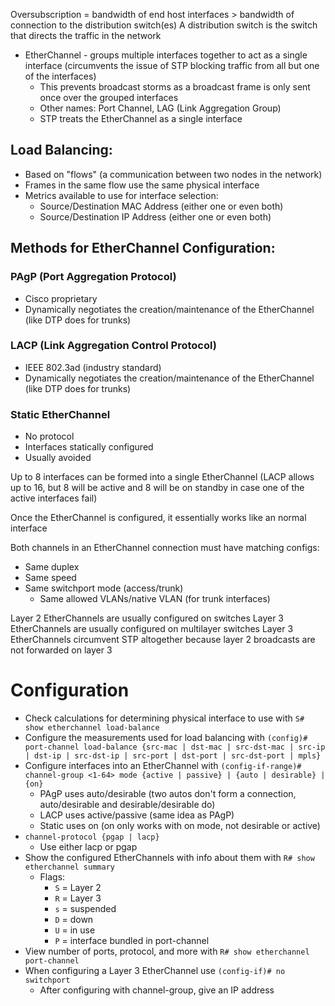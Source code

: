 Oversubscription = bandwidth of end host interfaces > bandwidth of connection to the distribution switch(es)
	A distribution switch is the switch that directs the traffic in the network

- EtherChannel - groups multiple interfaces together to act as a single interface (circumvents the issue of STP blocking traffic from all but one of the interfaces)
	- This prevents broadcast storms as a broadcast frame is only sent once over the grouped interfaces
	- Other names: Port Channel, LAG (Link Aggregation Group)
	- STP treats the EtherChannel as a single interface
## Load Balancing:
- Based on "flows" (a communication between two nodes in the network)
- Frames in the same flow use the same physical interface
- Metrics available to use for interface selection:
	- Source/Destination MAC Address (either one or even both)
	- Source/Destination IP Address (either one or even both)

## Methods for EtherChannel Configuration:
### PAgP (Port Aggregation Protocol)
- Cisco proprietary
- Dynamically negotiates the creation/maintenance of the EtherChannel (like DTP does for trunks)
### LACP (Link Aggregation Control Protocol)
- IEEE 802.3ad (industry standard)
- Dynamically negotiates the creation/maintenance of the EtherChannel (like DTP does for trunks)
### Static EtherChannel
- No protocol
- Interfaces statically configured
- Usually avoided

Up to 8 interfaces can be formed into a single EtherChannel (LACP allows up to 16, but 8 will be active and 8 will be on standby in case one of the active interfaces fail)

Once the EtherChannel is configured, it essentially works like an normal interface

Both channels in an EtherChannel connection must have matching configs:
- Same duplex
- Same speed
- Same switchport mode (access/trunk)
	- Same allowed VLANs/native VLAN (for trunk interfaces)

Layer 2 EtherChannels are usually configured on switches
Layer 3 EtherChannels are usually configured on multilayer switches
	Layer 3 EtherChannels circumvent STP altogether because layer 2 broadcasts are not forwarded on layer 3

# Configuration
- Check calculations for determining physical interface to use with `S# show etherchannel load-balance`
- Configure the measurements used for load balancing with `(config)# port-channel load-balance {src-mac | dst-mac | src-dst-mac | src-ip | dst-ip | src-dst-ip | src-port | dst-port | src-dst-port | mpls}`
- Configure interfaces into an EtherChannel with `(config-if-range)# channel-group <1-64> mode {active | passive} | {auto | desirable} | {on}`
	- PAgP uses auto/desirable (two autos don't form a connection, auto/desirable and desirable/desirable do)
	- LACP uses active/passive (same idea as PAgP)
	- Static uses on (on only works with on mode, not desirable or active)
- `channel-protocol {pgap | lacp}`
	- Use either lacp or pgap
- Show the configured EtherChannels with info about them with `R# show etherchannel summary`
	- Flags:
		- `S` = Layer 2
		- `R` = Layer 3
		- `s` = suspended
		- `D` = down
		- `U` = in use
		- `P` = interface bundled in port-channel
- View number of ports, protocol, and more with `R# show etherchannel port-channel`
- When configuring a Layer 3 EtherChannel use `(config-if)# no switchport`
	- After configuring with channel-group, give an IP address